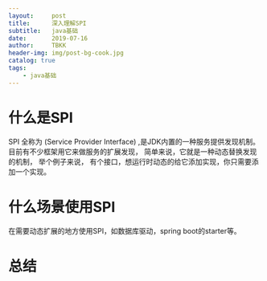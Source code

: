 ```yaml
---
layout:     post
title:      深入理解SPI
subtitle:   java基础
date:       2019-07-16
author:     TBKK
header-img: img/post-bg-cook.jpg
catalog: true
tags:
    - java基础
---
```



# 什么是SPI
SPI 全称为 (Service Provider Interface) ,是JDK内置的一种服务提供发现机制。 目前有不少框架用它来做服务的扩展发现， 简单来说，它就是一种动态替换发现的机制， 举个例子来说， 有个接口，想运行时动态的给它添加实现，你只需要添加一个实现。

# 什么场景使用SPI
在需要动态扩展的地方使用SPI，如数据库驱动，spring boot的starter等。
   
# 总结
 


